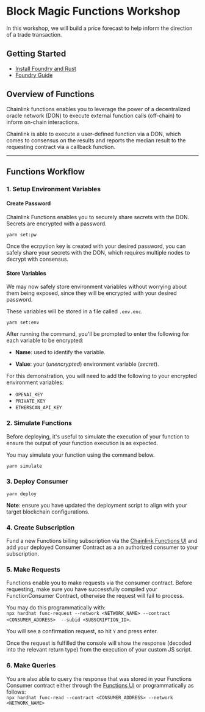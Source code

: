 # Block Magic Functions Workshop
In this workshop, we will build a price forecast to help inform the direction of a trade transaction.

## Getting Started
- [Install Foundry and Rust](/docs/INSTALL.md)
- [Foundry Guide](/docs/FOUNDRY.md)

## Overview of Functions
Chainlink functions enables you to leverage the power of a decentralized oracle network (DON) to execute external function calls (off-chain) to inform on-chain interactions.

Chainlink is able to execute a user-defined function via a DON, which comes to consensus on the results and reports the median result to the requesting contract via a callback function.

---

## Functions Workflow

### 1. Setup Environment Variables

#### Create Password
Chainlink Functions enables you to securely share secrets with the DON. Secrets are encrypted with a password.
```
yarn set:pw
```
Once the ecrpytion key is created with your desired password, you can safely share your secrets with the DON, which requires multiple nodes to decrypt with consensus.

#### Store Variables

We may now safely store environment variables without worrying about them being exposed, since they will be encrypted with your desired password. 

These variables will be stored in a file called `.env.enc`.

```
yarn set:env
```
After running the command, you'll be prompted to enter the following for each variable to be encrypted:

- **Name**: used to identify the variable.

- **Value**: your (*unencrypted*) environment variable (*secret*).

For this demonstration, you will need to add the following to your encrypted environment variables:
- `OPENAI_KEY`
- `PRIVATE_KEY`
- `ETHERSCAN_API_KEY`



### 2. Simulate Functions
Before deploying, it's useful to simulate the execution of your function to ensure the output of your function execution is as expected.

You may simulate your function using the command below.

```
yarn simulate
```

### 3. Deploy Consumer

```
yarn deploy
```

**Note**: ensure you have updated the deployment script to align with your target blockchain configurations.

### 4. Create Subscription
Fund a new Functions billing subscription via the [Chainlink Functions UI](https://functions.chain.link/) and add your deployed Consumer Contract as a an authorized consumer to your subscription.


### 5. Make Requests
Functions enable you to make requests via the consumer contract. Before requesting, make sure you have successfully compiled your FunctionConsumer Contract, otherwise the request will fail to process.

You may do this programmatically with: <br/>
`npx hardhat func-request --network <NETWORK_NAME> --contract <CONSUMER_ADDRESS>  --subid <SUBSCRIPTION_ID>`. 

You will see a confirmation request, so hit `Y` and press enter. 

Once the request is fulfilled the console will show the response (decoded into the relevant return type) from the execution of your custom JS script.

### 6. Make Queries
You are also able to query the response that was stored in your Functions Consumer contract either through the [Functions UI](https://functions.chain.link/) or programmatically as follows: <br/>
`npx hardhat func-read --contract <CONSUMER_ADDRESS> --network <NETWORK_NAME>`
<br/>